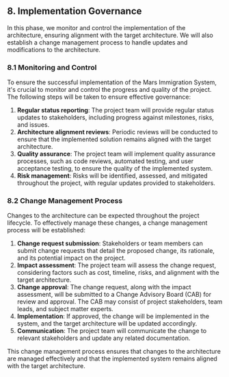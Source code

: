 ## 8. Implementation Governance

In this phase, we monitor and control the implementation of the architecture, ensuring alignment with the target architecture. We will also establish a change management process to handle updates and modifications to the architecture.

### 8.1 Monitoring and Control

To ensure the successful implementation of the Mars Immigration System, it's crucial to monitor and control the progress and quality of the project. The following steps will be taken to ensure effective governance:

1. **Regular status reporting**: The project team will provide regular status updates to stakeholders, including progress against milestones, risks, and issues.
2. **Architecture alignment reviews**: Periodic reviews will be conducted to ensure that the implemented solution remains aligned with the target architecture.
3. **Quality assurance**: The project team will implement quality assurance processes, such as code reviews, automated testing, and user acceptance testing, to ensure the quality of the implemented system.
4. **Risk management**: Risks will be identified, assessed, and mitigated throughout the project, with regular updates provided to stakeholders.

### 8.2 Change Management Process

Changes to the architecture can be expected throughout the project lifecycle. To effectively manage these changes, a change management process will be established:

1. **Change request submission**: Stakeholders or team members can submit change requests that detail the proposed change, its rationale, and its potential impact on the project.
2. **Impact assessment**: The project team will assess the change request, considering factors such as cost, timeline, risks, and alignment with the target architecture.
3. **Change approval**: The change request, along with the impact assessment, will be submitted to a Change Advisory Board (CAB) for review and approval. The CAB may consist of project stakeholders, team leads, and subject matter experts.
4. **Implementation**: If approved, the change will be implemented in the system, and the target architecture will be updated accordingly.
5. **Communication**: The project team will communicate the change to relevant stakeholders and update any related documentation.

This change management process ensures that changes to the architecture are managed effectively and that the implemented system remains aligned with the target architecture.
